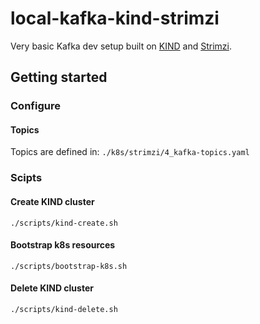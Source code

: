 # local-kafka-kind-strimzi

Very basic Kafka dev setup built on [KIND](https://github.com/kubernetes-sigs/kind) and [Strimzi](https://strimzi.io/).

## Getting started

### Configure
#### Topics
Topics are defined in:
`./k8s/strimzi/4_kafka-topics.yaml`

### Scipts
#### Create KIND cluster
`./scripts/kind-create.sh`

#### Bootstrap k8s resources
`./scripts/bootstrap-k8s.sh`

#### Delete KIND cluster
`./scripts/kind-delete.sh`
